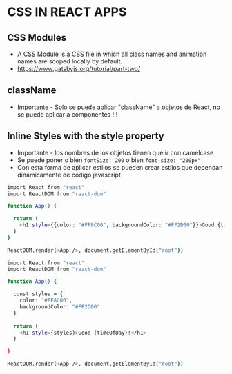 # CSS IN REACT APPS

## CSS Modules

* A CSS Module is a CSS file in which all class names and animation names are scoped locally by default.
* <https://www.gatsbyjs.org/tutorial/part-two/>

## className

* Importante - Solo se puede aplicar "className" a objetos de React, no se puede aplicar a componentes !!!

## Inline Styles with the style property

* Importante - los nombres de los objetos tienen que ir con camelcase
* Se puede poner o bien `fontSize: 200` o bien `font-size: "200px"`
* Con esta forma de aplicar estilos se pueden crear estilos que dependan dinámicamente de código javascript

```bash
import React from "react"
import ReactDOM from "react-dom"

function App() {

  return (
    <h1 style={{color: "#FF8C00", backgroundColor: "#FF2D00"}}>Good {timeOfDay}!</h1>
  )
}

ReactDOM.render(<App />, document.getElementById("root"))
```

```bash
import React from "react"
import ReactDOM from "react-dom"

function App() {

  const styles = {
    color: "#FF8C00", 
    backgroundColor: "#FF2D00"
  }
  
  return (
    <h1 style={styles}>Good {timeOfDay}!</h1>
  )

}

ReactDOM.render(<App />, document.getElementById("root"))
```
